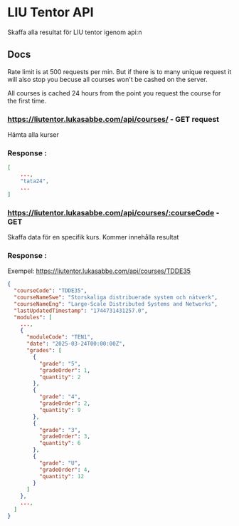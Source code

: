 # LIU Tentor API

Skaffa alla resultat för LIU tentor igenom api:n

## Docs

Rate limit is at 500 requests per min.
But if there is to many unique request it will also stop you becuse all courses won't be cashed on the server.

All courses is cached 24 hours from the point you request the course for the first time.

### https://liutentor.lukasabbe.com/api/courses/ - GET request

Hämta alla kurser

### Response :

```json
[
    ...,
    "tata24",
    ...
]
```

### https://liutentor.lukasabbe.com/api/courses/:courseCode - GET

Skaffa data för en specifik kurs. Kommer innehålla resultat

### Response :

Exempel: https://liutentor.lukasabbe.com/api/courses/TDDE35

```json
{
  "courseCode": "TDDE35",
  "courseNameSwe": "Storskaliga distribuerade system och nätverk",
  "courseNameEng": "Large-Scale Distributed Systems and Networks",
  "lastUpdatedTimestamp": "1744731431257.0",
  "modules": [
    ...,
    {
      "moduleCode": "TEN1",
      "date": "2025-03-24T00:00:00Z",
      "grades": [
        {
          "grade": "5",
          "gradeOrder": 1,
          "quantity": 2
        },
        {
          "grade": "4",
          "gradeOrder": 2,
          "quantity": 9
        },
        {
          "grade": "3",
          "gradeOrder": 3,
          "quantity": 6
        },
        {
          "grade": "U",
          "gradeOrder": 4,
          "quantity": 12
        }
      ]
    },
    ...,
  ]
}
```
